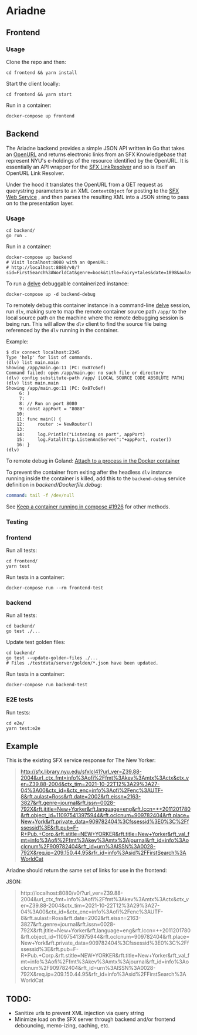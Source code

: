 # Ariadne

## Frontend

### Usage

Clone the repo and then:

```
cd frontend && yarn install
```

Start the client locally:

```
cd frontend && yarn start
```

Run in a container:

```
docker-compose up frontend
```

## Backend

The Ariadne backend provides a simple JSON API written in Go that takes
an [OpenURL](https://biblio.ugent.be/publication/760060/file/760063.pdf) and
returns electronic links from an SFX Knowledgebase that represent NYU's
e-holdings of the resource identified by the OpenURL. It is essentially an API
wrapper for
the [SFX LinkResolver](https://exlibrisgroup.com/products/primo-discovery-service/sfx-link-resolver/)
and so is itself an OpenURL Link Resolver.

Under the hood it translates the OpenURL from a GET request as querystring
parameters to an XML `ContextObject` for posting to
the [SFX Web Service](https://developers.exlibrisgroup.com/sfx/apis/web_services/openurl/)
, and then parses the resulting XML into a JSON string to pass on to the
presentation layer.

### Usage

```
cd backend/
go run .
```

Run in a container:

```
docker-compose up backend
# Visit localhost:8080 with an OpenURL: 
# http://localhost:8080/v0/?sid=FirstSearch%3AWorldCat&genre=book&title=Fairy+tales&date=1898&aulast=Andersen&aufirst=H&auinitm=C&rfr_id=info%3Asid%2Ffirstsearch.oclc.org%3AWorldCat&rft.genre=book&rft_id=info%3Aoclcnum%2F7675437&rft.aulast=Andersen&rft.aufirst=H&rft.auinitm=C&rft.btitle=Fairy+tales&rft.date=1898&rft.place=Philadelphia&rft.pub=H.+Altemus+Co.&rft.genre=book
```

To run a [delve](https://github.com/go-delve/delve) debuggable containerized
instance:

```
docker-compose up -d backend-debug
```

To remotely debug this container instance in a
command-line [delve](https://github.com/go-delve/delve)
session, run `dlv`, making sure to map the remote container source path `/app/`
to
the local source path on the machine where the remote debugging session is being
run.
This will allow the `dlv` client to find the source file being referenced by the
`dlv` running in the container.

Example:

```
$ dlv connect localhost:2345
Type 'help' for list of commands.
(dlv) list main.main
Showing /app/main.go:11 (PC: 0x87c6ef)
Command failed: open /app/main.go: no such file or directory
(dlv) config substitute-path /app/ [LOCAL SOURCE CODE ABSOLUTE PATH]
(dlv) list main.main
Showing /app/main.go:11 (PC: 0x87c6ef)
     6:	)
     7:	
     8:	// Run on port 8080
     9:	const appPort = "8080"
    10:	
    11:	func main() {
    12:		router := NewRouter()
    13:	
    14:		log.Println("Listening on port", appPort)
    15:		log.Fatal(http.ListenAndServe(":"+appPort, router))
    16:	}
(dlv) 
```

To remote debug in Goland:
[Attach to a process in the Docker container](https://www.jetbrains.com/help/go/attach-to-running-go-processes-with-debugger.html#attach-to-a-process-in-the-docker-container)

To prevent the container from exiting after the headless `dlv` instance running
inside the container is killed, add this to the `backend-debug` service
definition
in _backend/Dockerfile.debug_:

```yaml
command: tail -f /dev/null
```

See [Keep a container running in compose \#1926](https://github.com/docker/compose/issues/1926)
for other methods.

### Testing

### frontend

Run all tests:

```
cd frontend/
yarn test
```

Run tests in a container:

```
docker-compose run --rm frontend-test
```

### backend

Run all tests:

```
cd backend/
go test ./...
```

Update test golden files:

```
cd backend/
go test --update-golden-files ./...
# Files ./testdata/server/golden/*.json have been updated. 
```

Run tests in a container:

```
docker-compose run backend-test
```

### E2E tests

Run tests:

```
cd e2e/
yarn test:e2e
```

## Example

This is the existing SFX service response for The New Yorker:

> http://sfx.library.nyu.edu/sfxlcl41?url_ver=Z39.88-2004&url_ctx_fmt=info%3Aofi%2Ffmt%3Akev%3Amtx%3Actx&ctx_ver=Z39.88-2004&ctx_tim=2021-10-22T12%3A29%3A27-04%3A00&ctx_id=&ctx_enc=info%3Aofi%2Fenc%3AUTF-8&rft.aulast=Ross&rft.date=2002&rft.eissn=2163-3827&rft.genre=journal&rft.issn=0028-792X&rft.jtitle=New+Yorker&rft.language=eng&rft.lccn=++2011201780&rft.object_id=110975413975944&rft.oclcnum=909782404&rft.place=New+York&rft.private_data=909782404%3Cfssessid%3E0%3C%2Ffssessid%3E&rft.pub=F-R+Pub.+Corp.&rft.stitle=NEW+YORKER&rft.title=New+Yorker&rft_val_fmt=info%3Aofi%2Ffmt%3Akev%3Amtx%3Ajournal&rft_id=info%3Aoclcnum%2F909782404&rft_id=urn%3AISSN%3A0028-792X&req.ip=209.150.44.95&rfr_id=info%3Asid%2FFirstSearch%3AWorldCat

Ariadne should return the same set of links for use in the frontend:

JSON:
> http://localhost:8080/v0/?url_ver=Z39.88-2004&url_ctx_fmt=info%3Aofi%2Ffmt%3Akev%3Amtx%3Actx&ctx_ver=Z39.88-2004&ctx_tim=2021-10-22T12%3A29%3A27-04%3A00&ctx_id=&ctx_enc=info%3Aofi%2Fenc%3AUTF-8&rft.aulast=Ross&rft.date=2002&rft.eissn=2163-3827&rft.genre=journal&rft.issn=0028-792X&rft.jtitle=New+Yorker&rft.language=eng&rft.lccn=++2011201780&rft.object_id=110975413975944&rft.oclcnum=909782404&rft.place=New+York&rft.private_data=909782404%3Cfssessid%3E0%3C%2Ffssessid%3E&rft.pub=F-R+Pub.+Corp.&rft.stitle=NEW+YORKER&rft.title=New+Yorker&rft_val_fmt=info%3Aofi%2Ffmt%3Akev%3Amtx%3Ajournal&rft_id=info%3Aoclcnum%2F909782404&rft_id=urn%3AISSN%3A0028-792X&req.ip=209.150.44.95&rfr_id=info%3Asid%2FFirstSearch%3AWorldCat

## TODO:

- Sanitize urls to prevent XML injection via query string
- Minimize load on the SFX server through backend and/or frontend debouncing, memo-izing, caching, etc.
